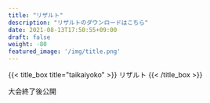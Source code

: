 ```yaml
---
title: "リザルト"
description: "リザルトのダウンロードはこちら"
date: 2021-08-13T17:50:55+09:00
draft: false
weight: -80
featured_image: '/img/title.png'
---
```


{{< title_box title="taikaiyoko" >}}
リザルト
{{< /title_box >}}

大会終了後公開
